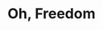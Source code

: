 ---
index: 8
layout: default
title: Oh, Freedom
event: March on Washington
artist: Odetta
genre: Funk/Soul
writer:
producer:
album: Odetta At Town Hall
label: Vanguard
country: USA
language: English
duration: 
released: 1962
video: https://www.youtube.com/embed/veiJLhXdwn8
description: Oh, Freedom orignally has roots in the spirtual 'Before I'd Be a Slave'
description1: Joan Baez performed 'Oh, Freedom' at the March on Washington in front of the 250,000 people.
award1:
award2:
award3:
versions: Harry Belfontane 
source1: https://www.washingtonpost.com/blogs/arts-post/post/music-of-the-movement-oh-freedom/2011/08/01/gIQAQyyR9I_blog.html
---
